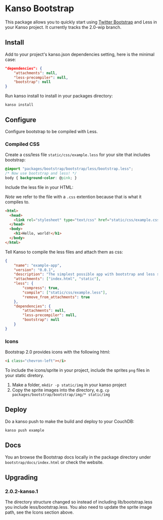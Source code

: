 # Kanso Bootstrap

This package allows you to quickly start using [Twitter
Bootstrap](http://twitter.github.com/bootstrap/) and Less in your Kanso
project.  It currently tracks the 2.0-wip branch.

## Install

Add to your project's kanso.json dependencies setting, here is the minimal
case:

```json
"dependencies": {
    "attachments": null,
    "less-precompiler": null,
    "bootstrap": null
}
```

Run kanso install to install in your packages directory:

```
kanso install
```

## Configure 

Configure bootstrap to be compiled with Less.

### Compiled CSS

Create a css/less file `static/css/example.less` for your site that
includes bootstrap:

```css
@import "packages/bootstrap/bootstrap/less/bootstrap.less";
/* Now use bootstrap and less! */
body { background-color: @pink; }
```

Include the less file in your HTML:

*Note* we refer to the file with a `.css` extention because that is what it
compiles to.

```html
<html>
  <head>
    <link rel="stylesheet" type="text/css" href="static/css/example.css" />
  </head>
  <body>
    <h1>Hello, world!</h1>
  </body>
</html>
```

Tell Kanso to compile the less files and attach them as css:

```json
{
    "name": "example-app",
    "version": "0.0.1",
    "description": "The simplest possible app with bootstrap and less support.",
    "attachments": ["index.html", "static"],
    "less": {
        "compress": true,
        "compile": ["static/css/example.less"],
        "remove_from_attachments": true
    },
    "dependencies": {
        "attachments": null,
        "less-precompiler": null,
        "bootstrap": null
    }
}
```

### Icons

Bootstrap 2.0 provides icons with the following html:

```html
<i class="chevron-left"></i>
```

To include the icons/sprite in your project, include the sprites `png` files 
in your static diretory.

1. Make a folder, `mkdir -p static/img` in your kanso project
2. Copy the sprite images into the directory, e.g. `cp packages/bootstrap/bootstrap/img/* static/img`

## Deploy

Do a kanso push to make the build and deploy to your CouchDB:

```
kanso push example
```

## Docs

You an browse the Bootstrap docs locally in the package directory under
`bootstrap/docs/index.html` or check the website.

## Upgrading

### 2.0.2-kanso.1

The directory structure changed so instead of including lib/bootstrap.less you
include less/bootstrap.less. You also need to update the sprite image path, see
the Icons section above.

